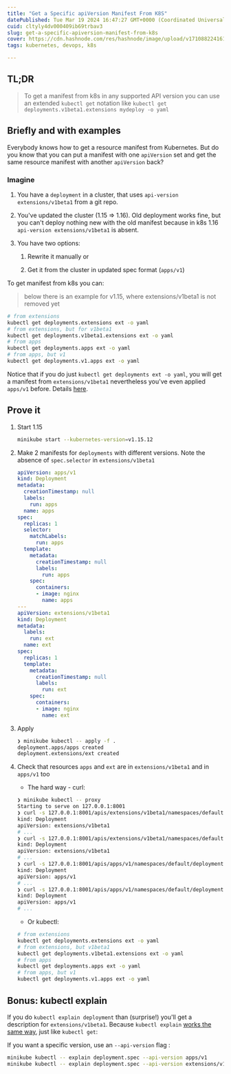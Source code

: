 ```yaml
---
title: "Get a Specific apiVersion Manifest From K8S"
datePublished: Tue Mar 19 2024 16:47:27 GMT+0000 (Coordinated Universal Time)
cuid: cltyly4dv000409ib69trbav3
slug: get-a-specific-apiversion-manifest-from-k8s
cover: https://cdn.hashnode.com/res/hashnode/image/upload/v1710882241617/465b34ab-c33d-48d6-8688-ef8300773072.png
tags: kubernetes, devops, k8s

---
```


## TL;DR

> To get a manifest from k8s in any supported API version you can use an extended `kubectl get` notation like `kubectl get deployments.v1beta1.extensions mydeploy -o yaml`

## Briefly and with examples

Everybody knows how to get a resource manifest from Kubernetes. But do you know that you can put a manifest with one `apiVersion` set and get the same resource manifest with another `apiVersion` back?

### Imagine

1. You have a `deployment` in a cluster, that uses `api-version extensions/v1beta1` from a git repo.
    
2. You've updated the cluster (1.15 =&gt; 1.16). Old deployment works fine, but you can't deploy nothing new with the old manifest because in k8s 1.16 `api-version extensions/v1beta1` is absent.
    
3. You have two options:
    
    1. Rewrite it manually or
        
    2. Get it from the cluster in updated spec format (`apps/v1`)
        

To get manifest from k8s you can:

> below there is an example for v1.15, where extensions/v1beta1 is not removed yet

```bash
# from extensions
kubectl get deployments.extensions ext -o yaml
# from extensions, but for v1beta1
kubectl get deployments.v1beta1.extensions ext -o yaml
# from apps
kubectl get deployments.apps ext -o yaml
# from apps, but v1
kubectl get deployments.v1.apps ext -o yaml
```

Notice that if you do just `kubectl get deployments ext -o yaml`, you will get a manifest from `extensions/v1beta1` nevertheless you've even applied `apps/v1` before. Details [here](https://github.com/kubernetes/kubernetes/issues/58131#issuecomment-356823588).

## Prove it

1. Start 1.15
    
    ```bash
    minikube start --kubernetes-version=v1.15.12
    ```
    
2. Make 2 manifests for `deployments` with different versions. Note the absence of `spec.selector` in `extensions/v1beta1`
    
    ```yaml
    apiVersion: apps/v1
    kind: Deployment
    metadata:
      creationTimestamp: null
      labels:
        run: apps
      name: apps
    spec:
      replicas: 1
      selector:
        matchLabels:
          run: apps
      template:
        metadata:
          creationTimestamp: null
          labels:
            run: apps
        spec:
          containers:
          - image: nginx
            name: apps
    ---
    apiVersion: extensions/v1beta1
    kind: Deployment
    metadata:
      labels:
        run: ext
      name: ext
    spec:
      replicas: 1
      template:
        metadata:
          creationTimestamp: null
          labels:
            run: ext
        spec:
          containers:
          - image: nginx
            name: ext
    ```
    
3. Apply
    
    ```bash
    ❯ minikube kubectl -- apply -f .
    deployment.apps/apps created
    deployment.extensions/ext created
    ```
    
4. Check that resources `apps` and `ext` are in `extensions/v1beta1` and in `apps/v1` too
    
    * The hard way - curl:
        
    
    ```bash
    ❯ minikube kubectl -- proxy
    Starting to serve on 127.0.0.1:8001
    ❯ curl -s 127.0.0.1:8001/apis/extensions/v1beta1/namespaces/default/deployments/apps | yq . --yaml-output
    kind: Deployment
    apiVersion: extensions/v1beta1
    # ...
    ❯ curl -s 127.0.0.1:8001/apis/extensions/v1beta1/namespaces/default/deployments/ext | yq . --yaml-output
    kind: Deployment
    apiVersion: extensions/v1beta1
    # ...
    ❯ curl -s 127.0.0.1:8001/apis/apps/v1/namespaces/default/deployments/apps | yq . --yaml-output
    kind: Deployment
    apiVersion: apps/v1
    # ...
    ❯ curl -s 127.0.0.1:8001/apis/apps/v1/namespaces/default/deployments/ext | yq . --yaml-output
    kind: Deployment
    apiVersion: apps/v1
    # ...
    ```
    
    * Or kubectl:
        
    
    ```bash
    # from extensions
    kubectl get deployments.extensions ext -o yaml
    # from extensions, but v1beta1
    kubectl get deployments.v1beta1.extensions ext -o yaml
    # from apps
    kubectl get deployments.apps ext -o yaml
    # from apps, but v1
    kubectl get deployments.v1.apps ext -o yaml
    ```
    

## Bonus: kubectl explain

If you do `kubectl explain deployment` than (surprise!) you'll get a description for `extensions/v1beta1`. Because `kubectl explain` [works the same way](https://github.com/kubernetes/kubernetes/issues/73062), just like `kubectl get`:

If you want a specific version, use an `--api-version` flag :

```bash
minikube kubectl -- explain deployment.spec --api-version apps/v1
minikube kubectl -- explain deployment.spec --api-version extensions/v1beta1
```